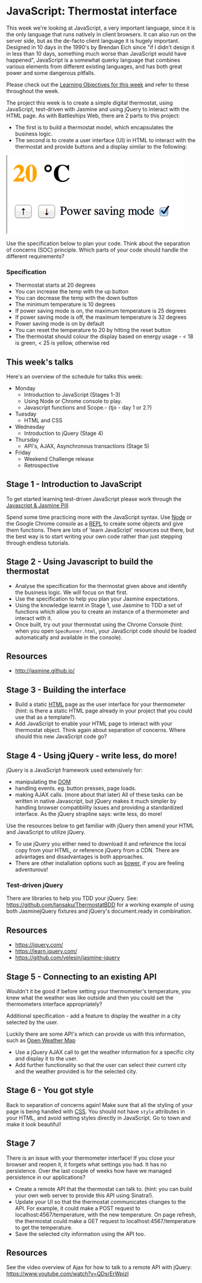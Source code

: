 # JavaScript: Thermostat interface

This week we're looking at JavaScript, a very important language, since it is the only language that runs natively in client browsers.  It can also run on the server side, but as the de-facto client language it is hugely important.  Designed in 10 days in the 1990's by Brendan Eich since "if I didn't design it in less than 10 days, something much worse than JavaScript would have happened", JavaScript is a somewhat querky language that combines various elements from different existing languages, and has both great power and some dangerous pitfalls.

Please check out the [Learning Objectives for this week](learning_objectives.md) and refer to these throughout the week.

The project this week is to create a simple digital thermostat, using JavaScript, test-driven with Jasmine and using jQuery to interact with the HTML page.  As with Battleships Web, there are 2 parts to this project:

* The first is to build a thermostat model, which encapsulates the business logic.
* The second is to create a user interface (UI) in HTML to interact with the thermostat and provide buttons and a display similar to the following:


![Thermostat](../images/thermostat.png)

Use the specification below to plan your code.  Think about the separation of concerns (SOC) principle.  Which parts of your code should handle the different requirements?

### Specification

- Thermostat starts at 20 degrees
- You can increase the temp with the up button
- You can decrease the temp with the down button
- The minimum temperature is 10 degrees
- If power saving mode is on, the maximum temperature is 25 degrees
- If power saving mode is off, the maximum temperature is 32 degrees
- Power saving mode is on by default
- You can reset the temperature to 20 by hitting  the reset button
- The thermostat should colour the display based on energy usage - < 18 is green, < 25 is yellow, otherwise red


## This week's talks
Here's an overview of the schedule for talks this week:

* Monday
  * Introduction to JavaScript (Stages 1-3)
  * Using Node or Chrome console to play.
  * Javascript functions and Scope.- (tjo - day 1 or 2.?)
* Tuesday
  * HTML and CSS
* Wednesday
  * Introduction to jQuery (Stage 4)
* Thursday
  * API's, AJAX, Asynchronous transactions (Stage 5)
* Friday
  * Weekend Challenge release
  * Retrospective


## Stage 1 - Introduction to JavaScript

To get started learning test-driven JavaScript please work through the [Javascript & Jasmine Pill](../pills/javascript&JasminePill.md).

Spend some time practicing more with the JavaScript syntax.  Use [Node](https://nodejs.org/) or the Google Chrome console as a [REPL](http://en.wikipedia.org/wiki/Read%E2%80%93eval%E2%80%93print_loop) to create some objects and give them functions.  There are lots of 'learn JavaScript' resources out there, but the best way is to start writing your own code rather than just stepping through endless tutorials.


## Stage 2 - Using Javascript to build the thermostat

* Analyse the specification for the thermostat given above and identify the business logic.  We will focus on that first.
* Use the specification to help you plan your Jasmine expectations.
* Using the knowledge learnt in Stage 1, use Jasmine to TDD a set of functions which allow you to create an instance of a thermometer and interact with it.
* Once built, try out your thermostat using the Chrome Console (hint: when you open `SpecRunner.html`, your JavaScript code should be loaded automatically and available in the console).

Resources
---------
* http://jasmine.github.io/


## Stage 3 - Building the interface
* Build a static [HTML](https://github.com/makersacademy/course/blob/master/pills/html.md) page as the user interface for your thermometer (hint: is there a static HTML page already in your project that you could use that as a template?).
* Add JavaScript to enable your HTML page to interact with your thermostat object.  Think again about separation of concerns.  Where should this new JavaScript code go?


## Stage 4 - Using jQuery - write less, do more!
jQuery is a JavaScript framework used extensively for:
  * manipulating the [DOM](https://developer.mozilla.org/en-US/docs/Web/API/Document_Object_Model)
  * handling events. eg. button presses, page loads.
  * making AJAX calls. (more about that later)
All of these tasks can be written in native Javascript, but jQuery makes it much simpler by handling browser compatibility issues and providing a standardized interface.  As the jQuery strapline says: write less, do more!

Use the resources below to get familiar with jQuery then amend your HTML and JavaScript to utilize jQuery.
  * To use jQuery you either need to download it and reference the local copy from your HTML, or reference jQuery from a CDN.  There are advantages and disadvantages is both approaches.
  * There are other installation options such as [bower](http://bower.io/), if you are feeling adventurous!

### Test-driven jQuery
There are libraries to help you TDD your jQuery.  See: https://github.com/tansaku/ThermostatBDD for a working example of using both JasminejQuery fixtures and jQuery's document.ready in combination.

Resources
---------
* https://jquery.com/
* https://learn.jquery.com/
* https://github.com/velesin/jasmine-jquery


## Stage 5 - Connecting to an existing API
Wouldn't it be good if before setting your thermometer's temperature, you knew what the weather was like outside and then you could set the thermometers interface appropriately?

Additional specification - add a feature to display the weather in a city selected by the user.

Luckily there are some API's which can provide us with this information, such as [Open Weather Map](http://openweathermap.org/api)

* Use a jQuery AJAX call to get the weather information for a specific city and display it to the user.
* Add further functionality so that the user can select their current city and the weather provided is for the selected city.

## Stage 6 - You got style
Back to separation of concerns again!  Make sure that all the styling of your page is being handled with [CSS](https://github.com/makersacademy/course/blob/master/pills/css.md).  You should not have `style` attributes in your HTML, and avoid setting styles directly in JavaScript.   Go to town and make it look beautiful!


## Stage 7
There is an issue with your thermometer interface!  If you close your browser and reopen it, it forgets what settings you had. It has no persistence. Over the last couple of weeks how have we managed persistence in our applications?

* Create a remote API that the thermostat can talk to. (hint: you can build your own web server to provide this API using Sinatra!).
* Update your UI so that the thermostat communicates changes to the API. For example, it could make a POST request to localhost:4567/temperature, with the new temperature.  On page refresh, the thermostat could make a GET request to localhost:4567/temperature to get the temperature.
* Save the selected city information using the API too.

Resources
---------
See the video overview of Ajax for how to talk to a remote API with jQuery: https://www.youtube.com/watch?v=QDsrErWpizI
